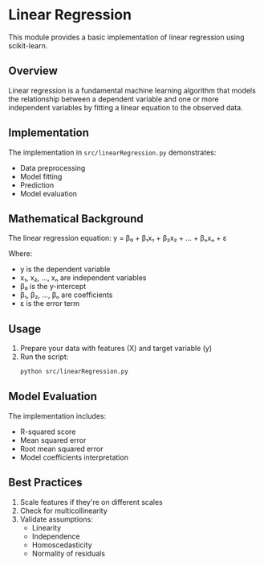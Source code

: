 # Linear Regression

This module provides a basic implementation of linear regression using scikit-learn.

## Overview

Linear regression is a fundamental machine learning algorithm that models the relationship between a dependent variable and one or more independent variables by fitting a linear equation to the observed data.

## Implementation

The implementation in `src/linearRegression.py` demonstrates:
- Data preprocessing
- Model fitting
- Prediction
- Model evaluation

## Mathematical Background

The linear regression equation:
y = β₀ + β₁x₁ + β₂x₂ + ... + βₙxₙ + ε

Where:
- y is the dependent variable
- x₁, x₂, ..., xₙ are independent variables
- β₀ is the y-intercept
- β₁, β₂, ..., βₙ are coefficients
- ε is the error term

## Usage

1. Prepare your data with features (X) and target variable (y)
2. Run the script:
   ```bash
   python src/linearRegression.py
   ```

## Model Evaluation

The implementation includes:
- R-squared score
- Mean squared error
- Root mean squared error
- Model coefficients interpretation

## Best Practices

1. Scale features if they're on different scales
2. Check for multicollinearity
3. Validate assumptions:
   - Linearity
   - Independence
   - Homoscedasticity
   - Normality of residuals